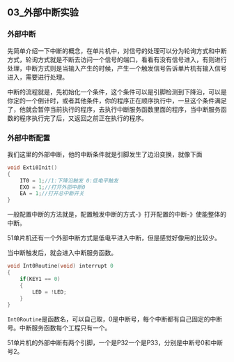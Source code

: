 ## 03_外部中断实验

### 外部中断

先简单介绍一下中断的概念，在单片机中，对信号的处理可以分为轮询方式和中断方式，轮询方式就是不断去访问一个信号的端口，看看有没有信号进入，有则进行处理，中断方式则是当输入产生的时候，产生一个触发信号告诉单片机有输入信号进入，需要进行处理。

中断的流程就是，先初始化一个条件，这个条件可以是引脚检测到下降沿，可以是你定的一个倒计时，或者其他条件，你的程序正在顺序执行中，一旦这个条件满足了，他就会暂停当前执行的程序，去执行中断服务函数里面的程序，当中断服务函数的程序执行完了后，又返回之前正在执行的程序。

### 外部中断配置

我们这里的外部中断，他的中断条件就是引脚发生了边沿变换，就像下面

```c
void Exti0Init()
{
	IT0 = 1;//1:下降沿触发 0:低电平触发
	EX0 = 1;//打开外部中断0
	EA = 1;//打开总中断开关
}
```

一般配置中断的方法就是，配置触发中断的方式-》打开配置的中断-》使能整体的中断。

51单片机还有一个外部中断方式是低电平进入中断，但是感觉好像用的比较少。

当中断触发后，就会进入中断服务函数。

```c
void Int0Routine(void) interrupt 0
{
	if(KEY1 == 0)
	{
		LED = !LED;
	}
}
```

`Int0Routine`是函数名，可以自己取，0是中断号，每个中断都有自己固定的中断号。中断服务函数每个工程只有一个。

51单片机的外部中断有两个引脚，一个是P32一个是P33，分别是中断号0和中断号2。